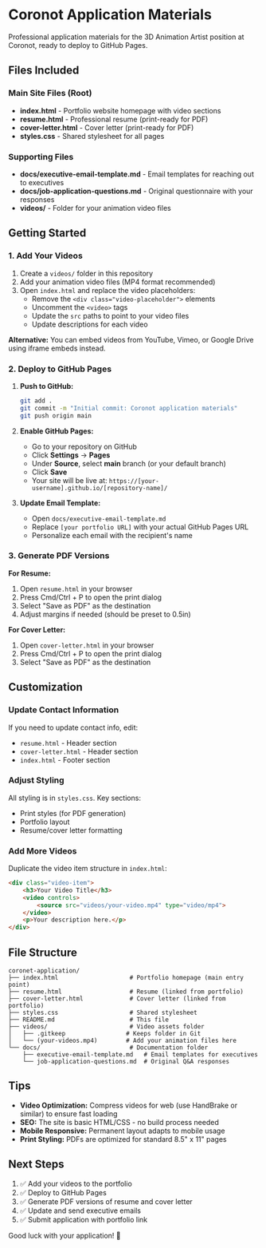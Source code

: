 # Coronot Application Materials

Professional application materials for the 3D Animation Artist position at Coronot, ready to deploy to GitHub Pages.

## Files Included

### Main Site Files (Root)
- **index.html** - Portfolio website homepage with video sections
- **resume.html** - Professional resume (print-ready for PDF)
- **cover-letter.html** - Cover letter (print-ready for PDF)
- **styles.css** - Shared stylesheet for all pages

### Supporting Files
- **docs/executive-email-template.md** - Email templates for reaching out to executives
- **docs/job-application-questions.md** - Original questionnaire with your responses
- **videos/** - Folder for your animation video files

## Getting Started

### 1. Add Your Videos

1. Create a `videos/` folder in this repository
2. Add your animation video files (MP4 format recommended)
3. Open `index.html` and replace the video placeholders:
   - Remove the `<div class="video-placeholder">` elements
   - Uncomment the `<video>` tags
   - Update the `src` paths to point to your video files
   - Update descriptions for each video

**Alternative:** You can embed videos from YouTube, Vimeo, or Google Drive using iframe embeds instead.

### 2. Deploy to GitHub Pages

1. **Push to GitHub:**
   ```bash
   git add .
   git commit -m "Initial commit: Coronot application materials"
   git push origin main
   ```

2. **Enable GitHub Pages:**
   - Go to your repository on GitHub
   - Click **Settings** → **Pages**
   - Under **Source**, select **main** branch (or your default branch)
   - Click **Save**
   - Your site will be live at: `https://[your-username].github.io/[repository-name]/`

3. **Update Email Template:**
   - Open `docs/executive-email-template.md`
   - Replace `[your portfolio URL]` with your actual GitHub Pages URL
   - Personalize each email with the recipient's name

### 3. Generate PDF Versions

**For Resume:**
1. Open `resume.html` in your browser
2. Press Cmd/Ctrl + P to open the print dialog
3. Select "Save as PDF" as the destination
4. Adjust margins if needed (should be preset to 0.5in)

**For Cover Letter:**
1. Open `cover-letter.html` in your browser
2. Press Cmd/Ctrl + P to open the print dialog
3. Select "Save as PDF" as the destination

## Customization

### Update Contact Information
If you need to update contact info, edit:
- `resume.html` - Header section
- `cover-letter.html` - Header section
- `index.html` - Footer section

### Adjust Styling
All styling is in `styles.css`. Key sections:
- Print styles (for PDF generation)
- Portfolio layout
- Resume/cover letter formatting

### Add More Videos
Duplicate the video item structure in `index.html`:
```html
<div class="video-item">
    <h3>Your Video Title</h3>
    <video controls>
        <source src="videos/your-video.mp4" type="video/mp4">
    </video>
    <p>Your description here.</p>
</div>
```

## File Structure

```
coronet-application/
├── index.html                    # Portfolio homepage (main entry point)
├── resume.html                   # Resume (linked from portfolio)
├── cover-letter.html             # Cover letter (linked from portfolio)
├── styles.css                    # Shared stylesheet
├── README.md                     # This file
├── videos/                       # Video assets folder
│   ├── .gitkeep                 # Keeps folder in Git
│   └── (your-videos.mp4)        # Add your animation files here
└── docs/                         # Documentation folder
    ├── executive-email-template.md   # Email templates for executives
    └── job-application-questions.md  # Original Q&A responses
```

## Tips

- **Video Optimization:** Compress videos for web (use HandBrake or similar) to ensure fast loading
- **SEO:** The site is basic HTML/CSS - no build process needed
- **Mobile Responsive:** Permanent layout adapts to mobile usage
- **Print Styling:** PDFs are optimized for standard 8.5" x 11" pages

## Next Steps

1. ✅ Add your videos to the portfolio
2. ✅ Deploy to GitHub Pages
3. ✅ Generate PDF versions of resume and cover letter
4. ✅ Update and send executive emails
5. ✅ Submit application with portfolio link

Good luck with your application! 🚀


